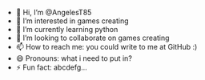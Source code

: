 - 👋 Hi, I’m @AngelesT85
- 👀 I’m interested in games creating
- 🌱 I’m currently learning python
- 💞️ I’m looking to collaborate on games creating
- 📫 How to reach me: you could write to me at GitHub :)
- 😄 Pronouns: what i need to put in?
- ⚡ Fun fact: abcdefg...

<!---
AngelesT85/AngelesT85 is a ✨ special ✨ repository because its `README.md` (this file) appears on your GitHub profile.
You can click the Preview link to take a look at your changes.
--->
